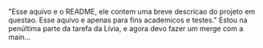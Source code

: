 "Esse aquivo e o README, ele contem uma breve descricao do projeto em questao. Esse aquivo e apenas para fins academicos e testes." 
Estou na penúltima parte da tarefa da Lívia, e agora devo fazer um merge com a main...
